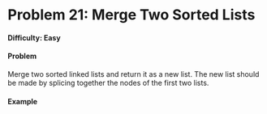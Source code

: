 # Problem 21: Merge Two Sorted Lists


#### Difficulty: Easy

#### Problem

Merge two sorted linked lists and return it as a new list. The new list should
be made by splicing together the nodes of the first two lists.

#### Example

<pre>

</pre>
